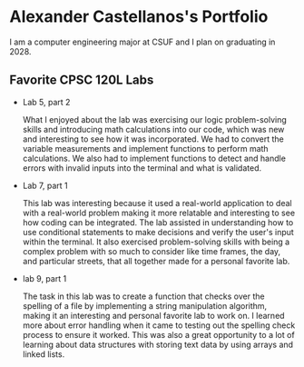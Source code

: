 
# Alexander Castellanos's Portfolio

I am a computer engineering major at CSUF and I plan on graduating in 2028.

## Favorite CPSC 120L Labs

* Lab 5, part 2

    What I enjoyed about the lab was exercising our logic problem-solving skills and introducing math calculations into our code, which was new and interesting to see how it was incorporated. We had to convert the variable measurements and implement functions to perform math calculations. We also had to implement functions to detect and handle errors with invalid inputs into the terminal and what is validated.

* Lab 7, part 1

    This lab was interesting because it used a real-world application to deal with a real-world problem making it more relatable and interesting to see how coding can be integrated. The lab assisted in understanding how to use conditional statements to make decisions and verify the user's input within the terminal. It also exercised problem-solving skills with being a complex problem with so much to consider like time frames, the day, and particular streets, that all together made for a personal favorite lab.

* lab 9, part 1

    The task in this lab was to create a function that checks over the spelling of a file by implementing a string manipulation algorithm, making it an interesting and personal favorite lab to work on. I learned more about error handling when it came to testing out the spelling check process to ensure it worked. This was also a great opportunity to a lot of learning about data structures with storing text data by using arrays and linked lists.